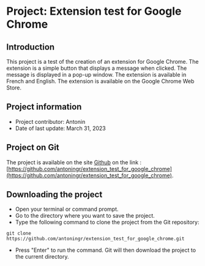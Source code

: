 # Project: Extension test for Google Chrome 

## Introduction
This project is a test of the creation of an extension for Google Chrome. The extension is a simple button that displays a message when clicked. The message is displayed in a pop-up window. The extension is available in French and English. The extension is available on the Google Chrome Web Store.


## Project information
- Project contributor: Antonin
- Date of last update: March 31, 2023

## Project on Git
The project is available on the site [Github](https://github.com/) on the link : [https://github.com/antoningr/extension_test_for_google_chrome](https://github.com/antoningr/extension_test_for_google_chrome). 


## Downloading the project
- Open your terminal or command prompt.
- Go to the directory where you want to save the project.
- Type the following command to clone the project from the Git repository:
```
git clone https://github.com/antoningr/extension_test_for_google_chrome.git
```
- Press "Enter" to run the command. Git will then download the project to the current directory.
